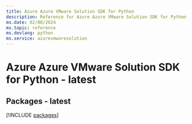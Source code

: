 ```yaml
---
title: Azure Azure VMware Solution SDK for Python
description: Reference for Azure Azure VMware Solution SDK for Python
ms.date: 02/08/2024
ms.topic: reference
ms.devlang: python
ms.service: azurevmwaresolution
---
```

# Azure Azure VMware Solution SDK for Python - latest
## Packages - latest
[!INCLUDE [packages](azure-vmware-solution-index.md)]